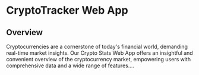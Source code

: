 # CryptoTracker Web App

## Overview

Cryptocurrencies are a cornerstone of today's financial world, demanding real-time market insights. Our Crypto Stats Web App offers an insightful and convenient overview of the cryptocurrency market, empowering users with comprehensive data and a wide range of features....
